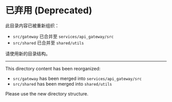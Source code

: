 # 已弃用 (Deprecated)

此目录内容已被重新组织：
- `src/gateway` 已合并至 `services/api_gateway/src`
- `src/shared` 已合并至 `shared/utils`

请使用新的目录结构。

---

This directory content has been reorganized:
- `src/gateway` has been merged into `services/api_gateway/src`
- `src/shared` has been merged into `shared/utils`

Please use the new directory structure. 